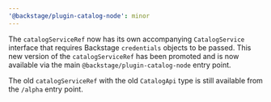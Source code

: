 ```yaml
---
'@backstage/plugin-catalog-node': minor
---
```


The `catalogServiceRef` now has its own accompanying `CatalogService` interface that requires Backstage `credentials` objects to be passed. This new version of the `catalogServiceRef` has been promoted and is now available via the main `@backstage/plugin-catalog-node` entry point.

The old `catalogServiceRef` with the old `CatalogApi` type is still available from the `/alpha` entry point.
